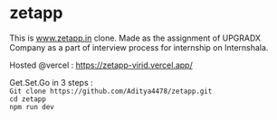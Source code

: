 # zetapp
This is www.zetapp.in clone. Made as the assignment of UPGRADX Company as a part of interview process for internship on Internshala.

Hosted @vercel : https://zetapp-virid.vercel.app/


Get.Set.Go in 3 steps : <br>
`Git clone https://github.com/Aditya4478/zetapp.git`<br>
`cd zetapp`<br>
`npm run dev`<br>
